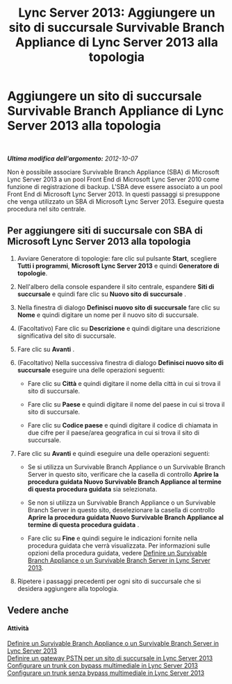 ﻿---
title: 'Lync Server 2013: Aggiungere un sito di succursale Survivable Branch Appliance di Lync Server 2013 alla topologia'
TOCTitle: Aggiungere un sito di succursale Survivable Branch Appliance di Lync Server 2013 alla topologia
ms:assetid: d3142a37-4606-456d-8ea9-6cc0e51e55f3
ms:mtpsurl: https://technet.microsoft.com/it-it/library/JJ721896(v=OCS.15)
ms:contentKeyID: 49887770
ms.date: 08/24/2015
mtps_version: v=OCS.15
ms.translationtype: HT
---

# Aggiungere un sito di succursale Survivable Branch Appliance di Lync Server 2013 alla topologia

 

_**Ultima modifica dell'argomento:** 2012-10-07_

Non è possibile associare Survivable Branch Appliance (SBA) di Microsoft Lync Server 2013 a un pool Front End di Microsoft Lync Server 2010 come funzione di registrazione di backup. L'SBA deve essere associato a un pool Front End di Microsoft Lync Server 2013. In questi passaggi si presuppone che venga utilizzato un SBA di Microsoft Lync Server 2013. Eseguire questa procedura nel sito centrale.

## Per aggiungere siti di succursale con SBA di Microsoft Lync Server 2013 alla topologia

1.  Avviare Generatore di topologie: fare clic sul pulsante **Start**, scegliere **Tutti i programmi**, **Microsoft Lync Server 2013** e quindi **Generatore di topologie**.

2.  Nell'albero della console espandere il sito centrale, espandere **Siti di succursale** e quindi fare clic su **Nuovo sito di succursale** .

3.  Nella finestra di dialogo **Definisci nuovo sito di succursale** fare clic su **Nome** e quindi digitare un nome per il nuovo sito di succursale.

4.  (Facoltativo) Fare clic su **Descrizione** e quindi digitare una descrizione significativa del sito di succursale.

5.  Fare clic su **Avanti** .

6.  (Facoltativo) Nella successiva finestra di dialogo **Definisci nuovo sito di succursale** eseguire una delle operazioni seguenti:
    
      - Fare clic su **Città** e quindi digitare il nome della città in cui si trova il sito di succursale.
    
      - Fare clic su **Paese** e quindi digitare il nome del paese in cui si trova il sito di succursale.
    
      - Fare clic su **Codice paese** e quindi digitare il codice di chiamata in due cifre per il paese/area geografica in cui si trova il sito di succursale.

7.  Fare clic su **Avanti** e quindi eseguire una delle operazioni seguenti:
    
      - Se si utilizza un Survivable Branch Appliance o un Survivable Branch Server in questo sito, verificare che la casella di controllo **Aprire la procedura guidata Nuovo Survivable Branch Appliance al termine di questa procedura guidata** sia selezionata.
    
      - Se non si utilizza un Survivable Branch Appliance o un Survivable Branch Server in questo sito, deselezionare la casella di controllo **Aprire la procedura guidata Nuovo Survivable Branch Appliance al termine di questa procedura guidata** .
    
      - Fare clic su **Fine** e quindi seguire le indicazioni fornite nella procedura guidata che verrà visualizzata. Per informazioni sulle opzioni della procedura guidata, vedere [Definire un Survivable Branch Appliance o un Survivable Branch Server in Lync Server 2013](lync-server-2013-define-a-survivable-branch-appliance-or-server.md).

8.  Ripetere i passaggi precedenti per ogni sito di succursale che si desidera aggiungere alla topologia.

## Vedere anche

#### Attività

[Definire un Survivable Branch Appliance o un Survivable Branch Server in Lync Server 2013](lync-server-2013-define-a-survivable-branch-appliance-or-server.md)  
[Definire un gateway PSTN per un sito di succursale in Lync Server 2013](lync-server-2013-define-a-pstn-gateway-for-a-branch-site.md)  
[Configurare un trunk con bypass multimediale in Lync Server 2013](lync-server-2013-configure-a-trunk-with-media-bypass.md)  
[Configurare un trunk senza bypass multimediale in Lync Server 2013](lync-server-2013-configure-a-trunk-without-media-bypass.md)

